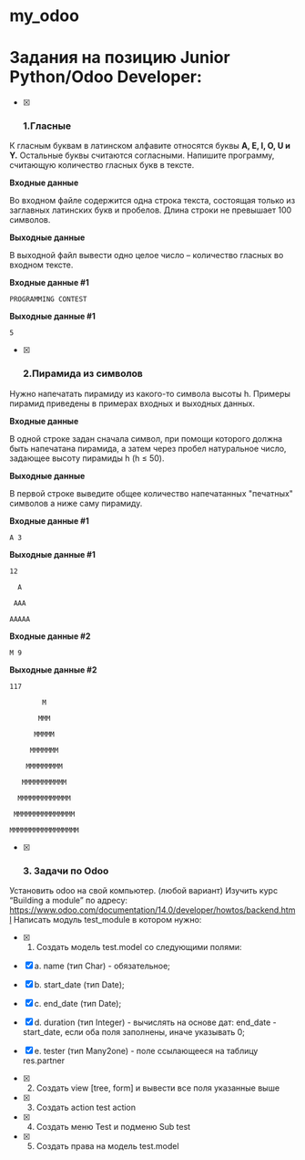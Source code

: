 # my_odoo
# Задания на позицию Junior Python/Odoo Developer:

- [x] ### **1.Гласные**

К гласным буквам в латинском алфавите относятся буквы **A, E, I, O, U и Y.** Остальные
буквы считаются согласными. Напишите программу, считающую количество гласных
букв в тексте.

**Входные данные**

Во входном файле содержится одна строка текста, состоящая только из заглавных
латинских букв и пробелов. Длина строки не превышает 100 символов.

**Выходные данные**

В выходной файл вывести одно целое число – количество гласных во входном тексте.

**Входные данные #1**

``PROGRAMMING CONTEST``

**Выходные данные #1**

``5``

- [x] ### **2.Пирамида из символов**

Нужно напечатать пирамиду из какого-то символа высоты h.
Примеры пирамид приведены в примерах входных и выходных данных.

**Входные данные**

В одной строке задан сначала символ, при помощи которого должна быть напечатана
пирамида, а затем через пробел натуральное число, задающее высоту пирамиды h (h
≤ 50).

**Выходные данные**

В первой строке выведите общее количество напечатанных "печатных" символов а
ниже саму пирамиду.

**Входные данные #1**

``A 3``

**Выходные данные #1**

```
12

  A
  
 AAA
 
AAAAA
```

**Входные данные #2**

``M 9``

**Выходные данные #2**

```
117

        M
        
       MMM

      MMMMM

     MMMMMMM

    MMMMMMMMM

   MMMMMMMMMMM

  MMMMMMMMMMMMM

 MMMMMMMMMMMMMMM

MMMMMMMMMMMMMMMMM
```

- [x] ### **3. Задачи по Odoo**

Установить odoo на свой компьютер. (любой вариант)
Изучить курс “Building a module” по адресу:
https://www.odoo.com/documentation/14.0/developer/howtos/backend.html
Написать модуль test_module в котором нужно:

- [x] 1. Создать модель test.model со следующими полями:

- [x]  a. name (тип Char) - обязательное;

- [x]  b. start_date (тип Date);

- [x]  c. end_date (тип Date);

- [x]  d. duration (тип Integer) - вычислять на основе дат: end_date - start_date,
если оба поля заполнены, иначе указывать 0;

- [x]  e. tester (тип Many2one) - поле ссылающееся на таблицу res.partner

- [x] 2. Создать view [tree, form] и вывести все поля указанные выше

- [x] 3. Создать action test action

- [x] 4. Создать меню Test и подменю Sub test

- [x] 5. Создать права на модель test.model
